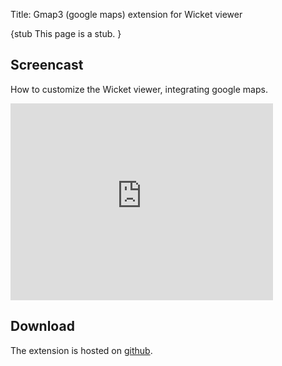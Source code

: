 Title: Gmap3 (google maps) extension for Wicket viewer

{stub
This page is a stub.
}

## <a name="screencast"></a>Screencast

How to customize the Wicket viewer, integrating google maps.

<iframe width="420" height="315" src="http://www.youtube.com/embed/9o5zAME8LrM" frameborder="0" allowfullscreen></iframe>

    
## Download

The extension is hosted on [github](https://github.com/danhaywood/isis-wicket-gmap3).
